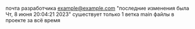 почта разработчика <example@example.com>
"последние изменения была Чт, 8 июня 20:04:21 2023"
сушествует только 1 ветка main
файлы в проекте за всё время 
